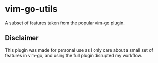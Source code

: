 # vim-go-utils

A subset of features taken from the popular [vim-go](https://github.com/fatih/vim-go) plugin.

## Disclaimer

This plugin was made for personal use as I only care about a small set of features in vim-go, and
using the full plugin disrupted my workflow.
